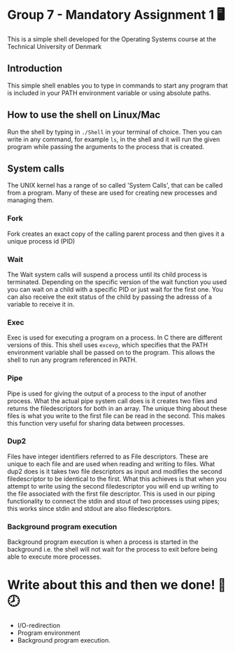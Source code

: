 # Group 7 - Mandatory Assignment 1 🖥 




This is a simple shell developed for the Operating Systems course at the Technical University of Denmark



## Introduction
This simple shell enables you to type in commands to start any program that is included in your PATH environment variable or using absolute paths.


## How to use the shell on Linux/Mac

 Run the shell by typing in `./Shell` in your terminal of choice.
 Then you can write in any command, for example `ls`, in the shell and it will run the given program while passing the arguments to the process that is created.

## System calls
The UNIX kernel has a range of so called 'System Calls', that can be called from a program. Many of these are used for creating new processes and managing them. 
###  Fork
Fork creates an exact copy of the calling parent process and then gives it a unique process id (PID)
###  Wait
The Wait system calls will suspend a process until its child process is terminated. Depending on the specific version of the wait function you used you can wait on a child with a specific PID or just wait for the first one. You can also receive the exit status of the child by passing the adresss of a variable to receive it in.
###  Exec
Exec is used for executing a program on a process. In C there are different versions of this. This shell uses `excevp`, which specifies that the PATH environment variable shall be passed on to the program.
This allows the shell to run any program referenced in PATH.
###  Pipe
Pipe is used for giving the output of a process to the input of another process. What the actual pipe system call does is it creates two files and returns the filedescriptors for both in an array. The unique thing about these files is what you write to the first file can be read in the second. This makes this function very useful for sharing data between processes. 

###  Dup2
Files have integer identifiers referred to as File descriptors. These are unique to each file and are used when reading and writing to files. What dup2 does is it takes two file descriptors as input and modifies the second filedescriptor to be identical to the first. What this achieves is that when you attempt to write using the second filedescriptor you will end up writing to the file associated with the first file descriptor. This is used in our piping functionality to connect the stdin and stout of two processes using pipes; this works since stdin and stdout are also filedescriptors.
### Background program execution
Background program execution is when a process is started in the background i.e. the shell will not wait for the process to exit before being able to execute more processes. 


# Write about this and then we done! 🙂 🕗 
- I/O-redirection
- Program environment
- Background program execution. 